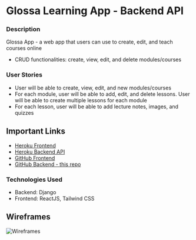 # Glossa Learning App - Backend API

### Description
Glossa App - a web app that users can use to create, edit, and teach courses online
* CRUD functionalities: create, view, edit, and delete modules/courses

### User Stories
* User will be able to create, view, edit, and new modules/courses
* For each module, user will be able to add, edit, and delete lessons. User will be able to create multiple lessons for each module
* For each lesson, user will be able to add lecture notes, images, and quizzes

## Important Links
* [Heroku Frontend](https://glossar.herokuapp.com/)
* [Heroku Backend API](https://glossa-api.herokuapp.com/api/lessons)
* [GitHub Frontend](https://github.com/mwelongo/glossa_react)
* [GitHub Backend - this repo](https://github.com/mwelongo/glossa_api)

### Technologies Used
* Backend: Django
* Frontend: ReactJS, Tailwind CSS

## Wireframes
![Wireframes](https://i.imgur.com/xsFwJdu.png)
